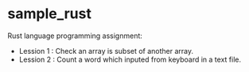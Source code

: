 # sample_rust
Rust language programming assignment:

  - Lession 1 : Check an array is subset of another array.
  - Lession 2 : Count a word which inputed from keyboard in a text file.
